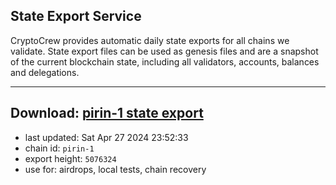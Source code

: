 ## State Export Service
CryptoCrew provides automatic daily state exports for all chains we validate. State export files can be used as genesis files and are a snapshot of the current blockchain state, including all validators, accounts, balances and delegations.

---
**Download: [pirin-1 state export](https://dl-eu2.ccvalidators.com/SERVICE/nolus/pirin-1_export_5076324.json)**
---

- last updated: Sat Apr 27 2024 23:52:33
- chain id: `pirin-1`
- export height: `5076324`
- use for: airdrops, local tests, chain recovery
